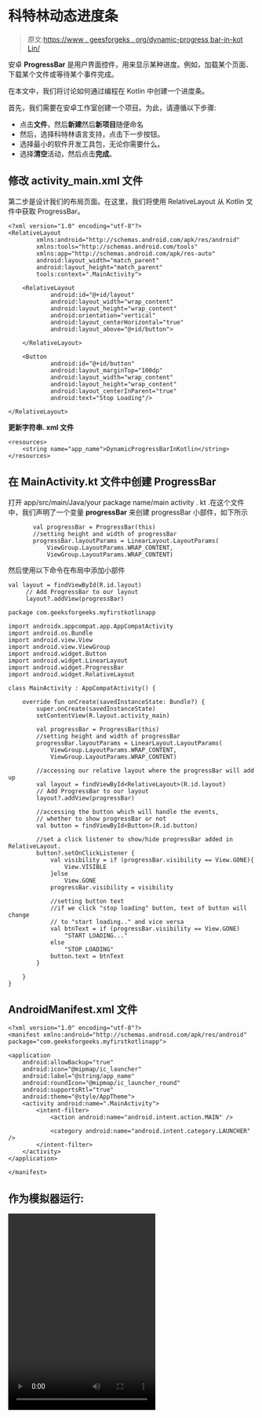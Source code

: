 # 科特林动态进度条

> 原文:[https://www . geesforgeks . org/dynamic-progress bar-in-kot Lin/](https://www.geeksforgeeks.org/dynamic-progressbar-in-kotlin/)

安卓 **ProgressBar** 是用户界面控件，用来显示某种进度。例如，加载某个页面、下载某个文件或等待某个事件完成。

在本文中，我们将讨论如何通过编程在 Kotlin 中创建一个进度条。

首先，我们需要在安卓工作室创建一个项目。为此，请遵循以下步骤:

*   点击**文件**，然后**新建**然后**新项目**随便命名
*   然后，选择科特林语言支持，点击下一步按钮。
*   选择最小的软件开发工具包，无论你需要什么。
*   选择**清空**活动，然后点击**完成**。

## 修改 activity_main.xml 文件

第二步是设计我们的布局页面。在这里，我们将使用 RelativeLayout 从 Kotlin 文件中获取 ProgressBar。

```
<?xml version="1.0" encoding="utf-8"?>
<RelativeLayout
        xmlns:android="http://schemas.android.com/apk/res/android"
        xmlns:tools="http://schemas.android.com/tools"
        xmlns:app="http://schemas.android.com/apk/res-auto"
        android:layout_width="match_parent"
        android:layout_height="match_parent"
        tools:context=".MainActivity">

    <RelativeLayout
            android:id="@+id/layout"
            android:layout_width="wrap_content"
            android:layout_height="wrap_content"
            android:orientation="vertical"
            android:layout_centerHorizontal="true"
            android:layout_above="@+id/button">

    </RelativeLayout>

    <Button
            android:id="@+id/button"
            android:layout_marginTop="100dp"
            android:layout_width="wrap_content"
            android:layout_height="wrap_content"
            android:layout_centerInParent="true"
            android:text="Stop Loading"/>

</RelativeLayout>
```

**更新字符串. xml 文件**

```
<resources>
    <string name="app_name">DynamicProgressBarInKotlin</string>
</resources>
```

## 在 MainActivity.kt 文件中创建 ProgressBar

打开 app/src/main/Java/your package name/main activity . kt .在这个文件中，我们声明了一个变量 **progressBar** 来创建 progressBar 小部件，如下所示

```
       val progressBar = ProgressBar(this)
       //setting height and width of progressBar
       progressBar.layoutParams = LinearLayout.LayoutParams(
           ViewGroup.LayoutParams.WRAP_CONTENT,
           ViewGroup.LayoutParams.WRAP_CONTENT)

```

然后使用以下命令在布局中添加小部件

```
val layout = findViewById(R.id.layout)
     // Add ProgressBar to our layout
     layout?.addView(progressBar) 
```

```
package com.geeksforgeeks.myfirstkotlinapp

import androidx.appcompat.app.AppCompatActivity
import android.os.Bundle
import android.view.View
import android.view.ViewGroup
import android.widget.Button
import android.widget.LinearLayout
import android.widget.ProgressBar
import android.widget.RelativeLayout

class MainActivity : AppCompatActivity() {

    override fun onCreate(savedInstanceState: Bundle?) {
        super.onCreate(savedInstanceState)
        setContentView(R.layout.activity_main)

        val progressBar = ProgressBar(this)
        //setting height and width of progressBar
        progressBar.layoutParams = LinearLayout.LayoutParams(
            ViewGroup.LayoutParams.WRAP_CONTENT,
            ViewGroup.LayoutParams.WRAP_CONTENT)

        //accessing our relative layout where the progressBar will add up
        val layout = findViewById<RelativeLayout>(R.id.layout)
        // Add ProgressBar to our layout
        layout?.addView(progressBar)

        //accessing the button which will handle the events,
        // whether to show progressBar or not
        val button = findViewById<Button>(R.id.button)

        //set a click listener to show/hide progressBar added in RelativeLayout.
        button?.setOnClickListener {
            val visibility = if (progressBar.visibility == View.GONE){
                View.VISIBLE
            }else
                View.GONE
            progressBar.visibility = visibility

            //setting button text
            //if we click "stop loading" button, text of button will change
            // to "start loading.." and vice versa
            val btnText = if (progressBar.visibility == View.GONE)
                "START LOADING..."
            else
                "STOP LOADING"
            button.text = btnText
        }

    }
}
```

## AndroidManifest.xml 文件

```
<?xml version="1.0" encoding="utf-8"?>
<manifest xmlns:android="http://schemas.android.com/apk/res/android"
package="com.geeksforgeeks.myfirstkotlinapp">

<application
    android:allowBackup="true"
    android:icon="@mipmap/ic_launcher"
    android:label="@string/app_name"
    android:roundIcon="@mipmap/ic_launcher_round"
    android:supportsRtl="true"
    android:theme="@style/AppTheme">
    <activity android:name=".MainActivity">
        <intent-filter>
            <action android:name="android.intent.action.MAIN" />

            <category android:name="android.intent.category.LAUNCHER" />
        </intent-filter>
    </activity>
</application>

</manifest>
```

## 作为模拟器运行:

<video class="wp-video-shortcode" id="video-354224-1" width="300" height="400" preload="metadata" controls=""><source type="video/mp4" src="https://media.geeksforgeeks.org/wp-content/uploads/20191027205724/untitled1.mp4?_=1">[https://media.geeksforgeeks.org/wp-content/uploads/20191027205724/untitled1.mp4](https://media.geeksforgeeks.org/wp-content/uploads/20191027205724/untitled1.mp4)</video>
